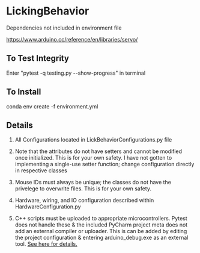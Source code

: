 # LickingBehavior

Dependencies not included in environment file   

https://www.arduino.cc/reference/en/libraries/servo/

## To Test Integrity

Enter "pytest -q testing.py --show-progress" in terminal

## To Install
conda env create -f environment.yml

## Details
1. All Configurations located in LickBehaviorConfigurations.py file   

2. Note that the attributes do not have setters and cannot be modified once initialized. This is for your own safety. I have not gotten to implementing a single-use setter function; change configuration directly in respective classes

3. Mouse IDs must always be unique; the classes do not have the privelege to overwrite files. This is for your own safety.

4. Hardware, wiring, and IO configuration described within HardwareConfiguration.py

5. C++ scripts must be uploaded to appropriate microcontrollers. Pytest does not handle these & the included PyCharm project meta does not add an external compiler or uploader. This is can be added by editing the project configuration & entering arduino_debug.exe as an external tool. [See here for details.](https://samclane.dev/Pycharm-Arduino/)
